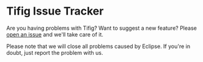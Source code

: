 # Tifig Issue Tracker

Are you having problems with Tifig? Want to suggest a new feature? Please [open an issue](https://github.com/Tifig/Issues/issues/new) and we'll take care of it. 

Please note that we will close all problems caused by Eclipse. If you're in doubt, just report the problem with us.
